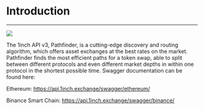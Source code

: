 # Introduction

---
![](https://gblobscdn.gitbook.com/assets%2F-MLb5qG5WuUPqDyNtb1O%2F-MNK7YlW6r5fzl-lwdYb%2F-MNK967AcYWcbE39naiS%2F0_NwyiKeh2eFergUro.png?alt=media&token=d9abdd55-619f-4fe7-89ba-508ad4a877f1)


The 1inch API v3, Pathfinder, is a cutting-edge discovery and routing algorithm, which offers asset exchanges at the best rates on the market. Pathfinder finds the most efficient paths for a token swap, able to split between different protocols and even different market depths in within one protocol in the shortest possible time.
Swagger documentation can be found here: 

Ethereum: https://api.1inch.exchange/swagger/ethereum/

Binance Smart Chain: https://api.1inch.exchange/swagger/binance/
